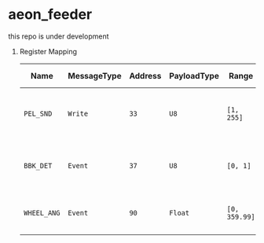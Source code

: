 # aeon_feeder

this repo is under development

1. Register Mapping

   | Name        | MessageType | Address | PayloadType | Range         | Access | Default Value | Description                                      |
   | ----------- | ----------- | ------- | ----------- | ------------- | ------ | ------------- | ------------------------------------------------ |
   | `PEL_SND`   | `Write`     | `33`    | `U8`        | `[1, 255]`    | `W`    | `Null`        | Deliver a certain number of pellets to the wheel |
   | `BBK_DET`   | `Event`     | `37`    | `U8`        | `[0, 1]`      | `R`    | `0`           | Send the value 1 when the pellet delivered       |
   | `WHEEL_ANG` | `Event`     | `90`    | `Float`     | `[0, 359.99]` | `R`    | `0`           | Return the current position of the wheel         |
